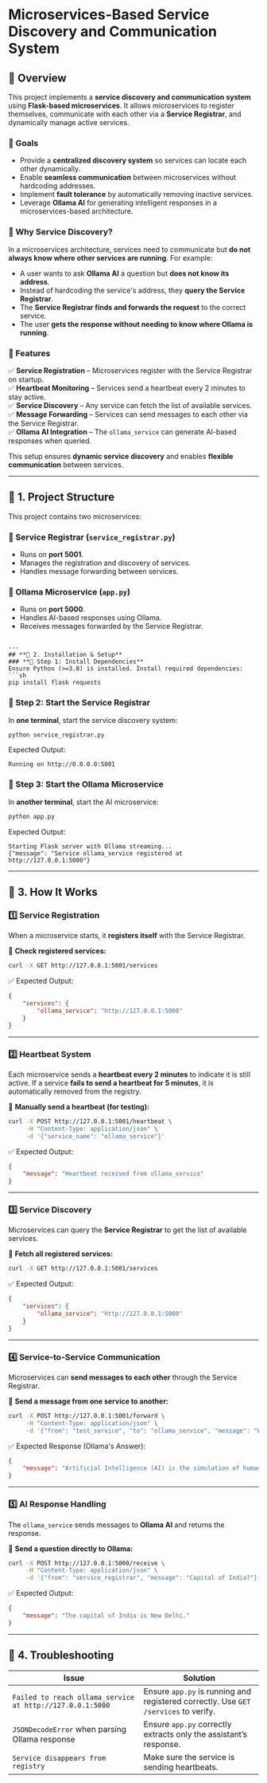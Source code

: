 # **Microservices-Based Service Discovery and Communication System**

## **📌 Overview**
This project implements a **service discovery and communication system** using **Flask-based microservices**. It allows microservices to register themselves, communicate with each other via a **Service Registrar**, and dynamically manage active services.

### **🎯 Goals**
- Provide a **centralized discovery system** so services can locate each other dynamically.
- Enable **seamless communication** between microservices without hardcoding addresses.
- Implement **fault tolerance** by automatically removing inactive services.
- Leverage **Ollama AI** for generating intelligent responses in a microservices-based architecture.

### **📌 Why Service Discovery?**
In a microservices architecture, services need to communicate but **do not always know where other services are running**. For example:

- A user wants to ask **Ollama AI** a question but **does not know its address**.
- Instead of hardcoding the service's address, they **query the Service Registrar**.
- The **Service Registrar finds and forwards the request** to the correct service.
- The user **gets the response without needing to know where Ollama is running**.
  
### **🎯 Features**
✅ **Service Registration** – Microservices register with the Service Registrar on startup.  
✅ **Heartbeat Monitoring** – Services send a heartbeat every 2 minutes to stay active.  
✅ **Service Discovery** – Any service can fetch the list of available services.  
✅ **Message Forwarding** – Services can send messages to each other via the Service Registrar.  
✅ **Ollama AI Integration** – The `ollama_service` can generate AI-based responses when queried.

This setup ensures **dynamic service discovery** and enables **flexible communication** between services.

---
## **📌 1. Project Structure**
This project contains two microservices:

### **🔹 Service Registrar (`service_registrar.py`)**
- Runs on **port 5001**.
- Manages the registration and discovery of services.
- Handles message forwarding between services.

### **🔹 Ollama Microservice (`app.py`)**
- Runs on **port 5000**.
- Handles AI-based responses using Ollama.
- Receives messages forwarded by the Service Registrar.

```

---
## **📌 2. Installation & Setup**
### **🔹 Step 1: Install Dependencies**
Ensure Python (>=3.8) is installed. Install required dependencies:
```sh
pip install flask requests
```

### **🔹 Step 2: Start the Service Registrar**
In **one terminal**, start the service discovery system:
```sh
python service_registrar.py
```
Expected Output:
```
Running on http://0.0.0.0:5001
```

### **🔹 Step 3: Start the Ollama Microservice**
In **another terminal**, start the AI microservice:
```sh
python app.py
```
Expected Output:
```
Starting Flask server with Ollama streaming...
{"message": "Service ollama_service registered at http://127.0.0.1:5000"}
```

---
## **📌 3. How It Works**
### **1️⃣ Service Registration**
When a microservice starts, it **registers itself** with the Service Registrar.

📌 **Check registered services:**
```sh
curl -X GET http://127.0.0.1:5001/services
```
✅ Expected Output:
```json
{
    "services": {
        "ollama_service": "http://127.0.0.1:5000"
    }
}
```

---
### **2️⃣ Heartbeat System**
Each microservice sends a **heartbeat every 2 minutes** to indicate it is still active. If a service **fails to send a heartbeat for 5 minutes**, it is automatically removed from the registry.

📌 **Manually send a heartbeat (for testing):**
```sh
curl -X POST http://127.0.0.1:5001/heartbeat \
     -H "Content-Type: application/json" \
     -d '{"service_name": "ollama_service"}'
```
✅ Expected Output:
```json
{
    "message": "Heartbeat received from ollama_service"
}
```

---
### **3️⃣ Service Discovery**
Microservices can query the **Service Registrar** to get the list of available services.

📌 **Fetch all registered services:**
```sh
curl -X GET http://127.0.0.1:5001/services
```
✅ Expected Output:
```json
{
    "services": {
        "ollama_service": "http://127.0.0.1:5000"
    }
}
```

---
### **4️⃣ Service-to-Service Communication**
Microservices can **send messages to each other** through the Service Registrar.

📌 **Send a message from one service to another:**
```sh
curl -X POST http://127.0.0.1:5001/forward \
     -H "Content-Type: application/json" \
     -d '{"from": "test_service", "to": "ollama_service", "message": "What is AI?"}'
```
✅ Expected Response (Ollama's Answer):
```json
{
    "message": "Artificial Intelligence (AI) is the simulation of human intelligence in machines."
}
```

---
### **5️⃣ AI Response Handling**
The `ollama_service` sends messages to **Ollama AI** and returns the response.

📌 **Send a question directly to Ollama:**
```sh
curl -X POST http://127.0.0.1:5000/receive \
     -H "Content-Type: application/json" \
     -d '{"from": "service_registrar", "message": "Capital of India?"}'
```
✅ Expected Output:
```json
{
    "message": "The capital of India is New Delhi."
}
```

---
## **📌 4. Troubleshooting**
| **Issue** | **Solution** |
|-----------|-------------|
| `Failed to reach ollama_service at http://127.0.0.1:5000` | Ensure `app.py` is running and registered correctly. Use `GET /services` to verify. |
| `JSONDecodeError` when parsing Ollama response | Ensure `app.py` correctly extracts only the assistant’s response. |
| `Service disappears from registry` | Make sure the service is sending heartbeats. |


